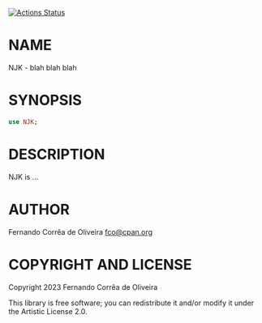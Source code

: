 [![Actions Status](https://github.com/FCO/NJK/actions/workflows/test.yml/badge.svg)](https://github.com/FCO/NJK/actions)

NAME
====

NJK - blah blah blah

SYNOPSIS
========

```raku
use NJK;
```

DESCRIPTION
===========

NJK is ...

AUTHOR
======

Fernando Corrêa de Oliveira <fco@cpan.org>

COPYRIGHT AND LICENSE
=====================

Copyright 2023 Fernando Corrêa de Oliveira

This library is free software; you can redistribute it and/or modify it under the Artistic License 2.0.

